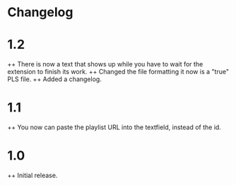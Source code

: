 # Changelog

# 1.2
++ There is now a text that shows up while you have to wait for the extension to finish its work.
++ Changed the file formatting it now is a "true" PLS file.
++ Added a changelog.

# 1.1
++ You now can paste the playlist URL into the textfield, instead of the id.

# 1.0
++ Initial release.
